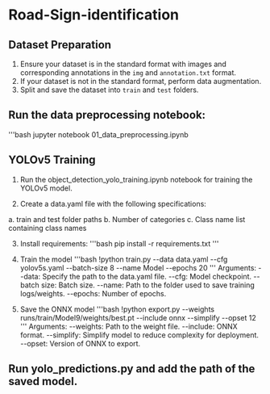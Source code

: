 # Road-Sign-identification

## Dataset Preparation
1. Ensure your dataset is in the standard format with images and corresponding annotations in the `img` and `annotation.txt` format.
2. If your dataset is not in the standard format, perform data augmentation.
3. Split and save the dataset into `train` and `test` folders.

## Run the data preprocessing notebook:
'''bash
jupyter notebook 01_data_preprocessing.ipynb

## YOLOv5 Training
1. Run the object_detection_yolo_training.ipynb notebook for training the YOLOv5 model.

2. Create a data.yaml file with the following specifications:

a. train and test folder paths
b. Number of categories
c. Class name list containing class names

3. Install requirements:
'''bash
pip install -r requirements.txt
'''
4. Train the model
'''bash
!python train.py --data data.yaml --cfg yolov5s.yaml --batch-size 8 --name Model --epochs 20
'''
Arguments:
--data: Specify the path to the data.yaml file.
--cfg: Model checkpoint.
--batch size: Batch size.
--name: Path to the folder used to save training logs/weights.
--epochs: Number of epochs.

5. Save the ONNX model
'''bash
!python export.py --weights runs/train/Model9/weights/best.pt --include onnx --simplify --opset 12
'''
Arguments:
--weights: Path to the weight file.
--include: ONNX format.
--simplify: Simplify model to reduce complexity for deployment.
--opset: Version of ONNX to export.

## Run yolo_predictions.py and add the path of the saved model.
